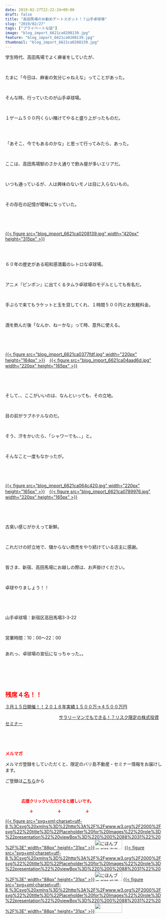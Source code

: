 ```yaml
---
date: 2019-02-27T22:22:24+09:00
draft: false
title: "高田馬場のお勧めデートスポット！？山手卓球場"
slug: "2019/02/27"
tags: ["プライベートな話"]
image: "blog_import_6621ca0208139.jpg"
feature: "blog_import_6621ca0208139.jpg"
thumbnail: "blog_import_6621ca0208139.jpg"
---
```

<p>学生時代、高田馬場でよく麻雀をしていたが、</p><p> </p><p>たまに「今日は、麻雀の気分じゃねえな」ってことがあった。</p><p> </p><p>そんな時、行っていたのが山手卓球場。</p><p> </p><p>１ゲーム５００円くらい賭けてやると盛り上がったものだ。</p><p> </p><p><br/>「あそこ、今でもあるのかな」と思って行ってみたら、あった。</p><p> </p><p>ここは、高田馬場駅のさかえ通りで飲み屋が多いエリアだ。</p><p> </p><p>いつも通っているが、人は興味のないモノは目に入らないもの。</p><p> </p><p>その存在の記憶が曖昧になっていた。</p><p> </p><p> </p><p><a href="blog_import_6621ca0208139.jpg">{{< figure src="blog_import_6621ca0208139.jpg" width="420px" height="315px" >}}</a></p><p> </p><p><br/>６０年の歴史がある昭和感満載のレトロな卓球場。</p><p> </p><p>アニメ『ピンポン』に出てくるタムラ卓球場のモデルとしても有名だ。</p><p> </p><p>手ぶらで来てもラケットと玉を貸してくれ、１時間５００円とお気軽料金。</p><p> </p><p>酒を飲んだ後「なんか、ねーかな」って時、意外に使える。</p><p> </p><p> </p><p><a href="blog_import_6621ca0377fdf.jpg">{{< figure src="blog_import_6621ca0377fdf.jpg" width="220px" height="164px" >}}</a>　<a href="blog_import_6621ca04aad6d.jpg">{{< figure src="blog_import_6621ca04aad6d.jpg" width="220px" height="165px" >}}</a></p><p> </p><p> </p><p>そして、、ここがいいのは、なんといっても、その立地。</p><p> </p><p>目の前がラブホテルなのだ。</p><p> </p><p>そう、汗をかいたら、「シャワーでも、、」と。</p><p> </p><p>そんなこと一度もなかったが。</p><p> </p><p> </p><p><a href="blog_import_6621ca064c420.jpg">{{< figure src="blog_import_6621ca064c420.jpg" width="220px" height="165px" >}}</a>　<a href="blog_import_6621ca0789976.jpg">{{< figure src="blog_import_6621ca0789976.jpg" width="220px" height="165px" >}}</a></p><p> </p><p> </p><p>古臭い感じがかえって新鮮。</p><p> </p><p>これだけの好立地で、儲からない商売をやり続けている店主に感謝。</p><p> </p><p>皆さま、新宿、高田馬場にお越しの際は、お声掛けください。</p><p> </p><p>卓球やりましょう！！</p><p> </p><p> </p><p>山手卓球場：新宿区高田馬場3-3-22</p><p> </p><p>営業時間：10：00～22：00</p><p><br/>あれっ、卓球場の宣伝になっちゃった。。</p><p> </p><p> </p><p> </p><p><span style="font-size: 1.4em;"><span style="font-weight: bold;"><span style="color: rgb(255, 0, 0);">残席４名！！</span></span></span></p><p><a href="https://ameblo.jp/baliclub/entry-12439962299.html" target="_blank">３月１５日開催！！</a><a href="https://ameblo.jp/baliclub/entry-12439962299.html" target="_blank">２０１８年実績１５００万→４５００万円</a>           </p><p>　　　　　　　　　　　　 <a href="https://ameblo.jp/baliclub/entry-12439962299.html" target="_blank">サラリーマンでもできる！？リスク限定の株式投資セミナー</a></p><p> </p><p> </p><p><span style="font-weight: bold;"><span style="color: rgb(255, 0, 0);">メルマガ</span></span></p><p>メルマガ登録をしていただくと、限定のバリ島不動産・セミナー情報をお届けします。</p><p>ご登録は<a href="f9eeVI" target="_blank">こちら</a>から</p><p style="text-align: center;"> </p><p><font color="#ff0000" size="2"><strong>　　　　応援クリックいただけると嬉しいです。</strong></font></p><p><font color="#ff0000" size="2"><strong>　　　　　　↓　　　　　　↓　　　　　　↓</strong></font></p><p><a href="ranking.html?p_cid=01260127" id="&amp;blogmura_banner">{{< figure src="svg+xml;charset=utf-8,%3Csvg%20xmlns%3D%22http%3A%2F%2Fwww.w3.org%2F2000%2Fsvg%22%20title%3D%22Placeholder%20for%20Images%22%20role%3D%22presentation%22%20viewBox%3D%220%200%2088%2031%22%20%2F%3E" width="88px" height="31px" >}}<noscript><img alt="にほんブログ村 海外生活ブログ バリ島情報へ" border="0" height="31" src="//overseas.blogmura.com/bali/img/bali88_31.gif" width="88"></noscript></a>  <a href="ranking.html?p_cid=01260127" id="&amp;blogmura_banner">{{< figure src="svg+xml;charset=utf-8,%3Csvg%20xmlns%3D%22http%3A%2F%2Fwww.w3.org%2F2000%2Fsvg%22%20title%3D%22Placeholder%20for%20Images%22%20role%3D%22presentation%22%20viewBox%3D%220%200%2088%2031%22%20%2F%3E" width="88px" height="31px" >}}<noscript><img alt="にほんブログ村 投資ブログ 不動産投資へ" border="0" height="31" src="//investment.blogmura.com/hudousantoushi/img/hudousantoushi88_31.gif" width="88"></noscript></a> <a href="link.php?1804582" title="人気ブログランキングへ">{{< figure src="svg+xml;charset=utf-8,%3Csvg%20xmlns%3D%22http%3A%2F%2Fwww.w3.org%2F2000%2Fsvg%22%20title%3D%22Placeholder%20for%20Images%22%20role%3D%22presentation%22%20viewBox%3D%220%200%2088%2031%22%20%2F%3E" width="88px" height="31px" >}}<noscript><img border="0" height="31" src="https://blog.with2.net/img/banner/banner_22.gif" width="88"></noscript></a></p><p> </p>

